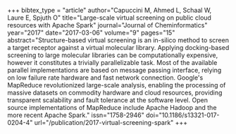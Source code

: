 +++
bibtex_type = "article"
author="Capuccini M, Ahmed L, Schaal W, Laure E, Spjuth O"
title="Large-scale virtual screening on public cloud resources with Apache Spark"
journal="Journal of Cheminformatics"
year="2017"
date="2017-03-06"
volume="9"
pages="15"
abstract="Structure-based virtual screening is an in-silico method to screen a target receptor against a virtual molecular library. Applying docking-based screening to large molecular libraries can be computationally expensive, however it constitutes a trivially parallelizable task. Most of the available parallel implementations are based on message passing interface, relying on low failure rate hardware and fast network connection. Google's MapReduce revolutionized large-scale analysis, enabling the processing of massive datasets on commodity hardware and cloud resources, providing transparent scalability and fault tolerance at the software level. Open source implementations of MapReduce include Apache Hadoop and the more recent Apache Spark."
issn="1758-2946"
doi="10.1186/s13321-017-0204-4"
url="/publication/2017-virtual-screening-spark"
+++

